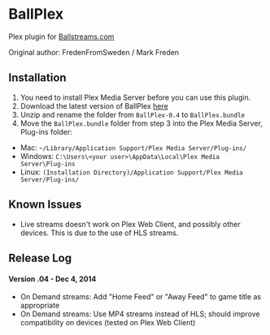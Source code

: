 BallPlex
========
Plex plugin for [Ballstreams.com](http://www4.ballstreams.com/assist/categories/13/api+discussion/4232/APP+BallPlex)

Original author:  FredenFromSweden / Mark Freden 

## Installation
1. You need to install Plex Media Server before you can use this plugin.
2. Download the latest version of BallPlex [here](https://github.com/kevcenteno/BallPlex/archive/v0.4.zip)
3. Unzip and rename the folder from `BallPlex-0.4` to `BallPlex.bundle`
4. Move the `BallPlex.bundle` folder from step 3 into the Plex Media Server, Plug-ins folder:
  * Mac: `~/Library/Application Support/Plex Media Server/Plug-ins/`
  * Windows: `C:\Users\<your user>\AppData\Local\Plex Media Server\Plug-ins`
  * Linux: `(Installation Directory)/Application Support/Plex Media Server/Plug-ins/`
  
## Known Issues
* Live streams doesn't work on Plex Web Client, and possibly other devices.  This is due to the use of HLS streams.

## Release Log
#### Version .04 - Dec 4, 2014
* On Demand streams: Add "Home Feed" or "Away Feed" to game title as appropriate
* On Demand streams: Use MP4 streams instead of HLS; should improve compatibility on devices (tested on Plex Web Client)
